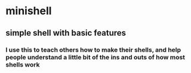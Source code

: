# minishell
## simple shell with basic features
### I use this to teach others how to make their shells, and help people understand a little bit of the ins and outs of how most shells work
